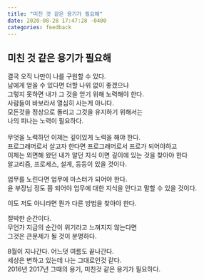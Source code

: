 ```yaml
---
title: "미친 것 같은 용기가 필요해"
date: 2020-08-28 17:47:28 -0400
categories: feedback
---
```


## 미친 것 같은 용기가 필요해

결국 오직 나만이 나를 구원할 수 있다.</br>
남에게 얻을 수 있다면 더할 나위 없이 좋겠으나</br>
그렇지 못하면 내가 그 것을 얻기 위해 노력해야 한다.</br>
사람들이 바보라서 열심히 사는게 아니다.</br>
모든것을 정상으로 돌리고 그것을 유지하기 위해서는</br>
나의 피나는 노력이 필요하다.</br>
</br>
무엇을 노력하던 이제는 깊이있게 노력을 해야 한다.</br>
프로그래머로서 살고자 한다면 프로그래머로서 프로가 되어야하고</br>
이제는 외면해 왔던 내가 알던 지식 이면 깊이에 있는 것을 찾아야 한다</br>
알고리즘, 프로세스, 설계, 등등이 있을 것이다.</br>

업무를 노린다면 업무에 마스터가 되어야 한다. </br>
윤 부장님 정도 쯤 되어야 업무에 대한 지식을 안다고 말할 수 있을 것이다.</br>

이도 저도 아니라면 뭔가 다른 방법을 찾아야 한다.</br>

절박한 순간이다. </br>
무언가 지금의 순간이 위기라고 느껴지지 않는다면 </br>
그것은 큰문제가 될 것이 분명하다.</br>

8월이 지나간다. 어느덧 여름도 끝나간다.</br>
세상은 변하고 있는데 나는 그대로인것 같다.</br>
2016년 2017년 그때의 용기, 미친것 같은 용기가 필요하다.</br>


